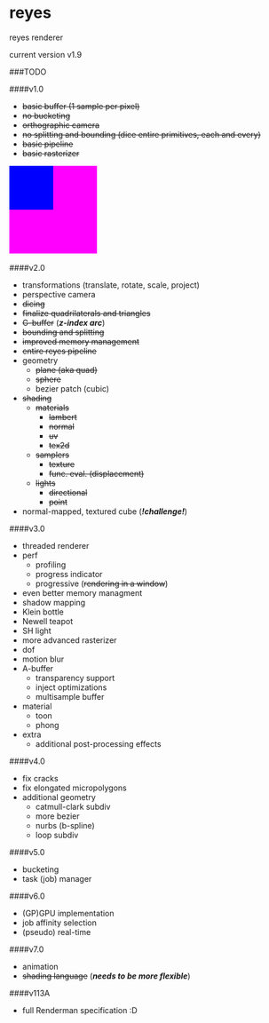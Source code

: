 # reyes
reyes renderer

current version v1.9

###TODO

####v1.0

- ~~basic buffer (1 sample per pixel)~~
- ~~no bucketing~~
- ~~orthographic camera~~
- ~~no splitting and bounding (dice entire primitives, each and every)~~
- ~~basic pipeline~~
- ~~basic rasterizer~~

![First render](log/reyes_first.png "First image")

####v2.0

- transformations (translate, rotate, scale, project)
- perspective camera
- ~~dicing~~
- ~~finalize quadrilaterals and triangles~~
- ~~G-buffer~~ (***z-index arc***)
- ~~bounding and splitting~~
- ~~improved memory management~~
- ~~entire reyes pipeline~~
- geometry
    - ~~plane (aka quad)~~
    - ~~sphere~~
    - bezier patch (cubic)
- ~~shading~~
    - ~~materials~~
        - ~~lambert~~
        - ~~normal~~
        - ~~uv~~
        - ~~tex2d~~
    - ~~samplers~~
        - ~~texture~~
        - ~~func. eval. (displacement)~~
    - ~~lights~~
        - ~~directional~~
        - ~~point~~
- normal-mapped, textured cube (***!challenge!***)

####v3.0

- threaded renderer
- perf
    - profiling
    - progress indicator
    - progressive (~~rendering in a window~~)
- even better memory managment
- shadow mapping
- Klein bottle
- Newell teapot
- SH light
- more advanced rasterizer
- dof
- motion blur
- A-buffer
    - transparency support
    - inject optimizations
    - multisample buffer
- material
    - toon
    - phong
- extra
    - additional post-processing effects

####v4.0

- fix cracks
- fix elongated micropolygons
- additional geometry
    - catmull-clark subdiv
    - more bezier
    - nurbs (b-spline)
    - loop subdiv

####v5.0 

- bucketing
- task (job) manager

####v6.0

- (GP)GPU implementation
- job affinity selection
- (pseudo) real-time

####v7.0

- animation
- ~~shading language~~ (***needs to be more flexible***)

####v113A

- full Renderman specification :D